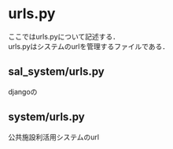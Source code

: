 # urls.py
ここではurls.pyについて記述する．  
urls.pyはシステムのurlを管理するファイルである．
## sal_system/urls.py
djangoの
## system/urls.py
公共施設利活用システムのurl